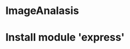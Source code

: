 # ImageAnalasis

# Install module 'express'

<!-- Uploading "ChatGPT Image May 6, 2025, 03_51_22 PM.png"... -->
